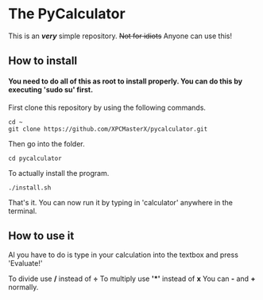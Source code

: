 # The PyCalculator 

This is an ***very*** simple repository. ~~Not for idiots~~ Anyone can use this!

## How to install

#### You need to do all of this as root to install properly. You can do this by executing 'sudo su' first.

First clone this repository by using the following commands.

```
cd ~
git clone https://github.com/XPCMasterX/pycalculator.git
```

Then go into the folder.

```
cd pycalculator
```

To actually install the program.

```
./install.sh
```

That's it. You can now run it by typing in 'calculator' anywhere in the terminal.

## How to use it

Al you have to do is type in your calculation into the textbox and press 'Evaluate!'

To divide use **/** instead of **÷**
To multiply use **'*'** instead of **x** 
You can **-** and **+** normally.